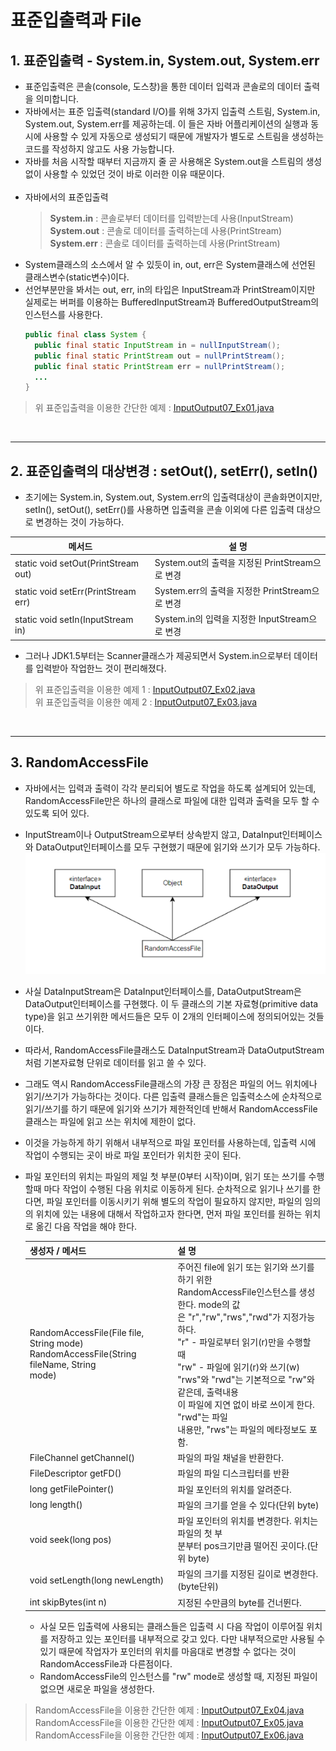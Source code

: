 # 표준입출력과 File
## 1. 표준입출력 - System.in, System.out, System.err
* 표준입출력은 콘솔(console, 도스창)을 통한 데이터 입력과 콘솔로의 데이터 출력을 의미합니다.
* 자바에서는 표준 입출력(standard I/O)를 위해 3가지 입출력 스트림, System.in, System.out, System.err를 제공하는데. 이 들은 자바 어플리케이션의 실행과 동시에 사용할 수 있게 자동으로 생성되기 때문에 개발자가 별도로 스트림을 생성하는 코드를 작성하지 않고도 사용 가능합니다.
* 자바를 처음 시작할 때부터 지금까지 줄 곧 사용해온 System.out을 스트림의 생성없이 사용할 수 있었던 것이 바로 이러한 이유 때문이다.<br><br>
* 자바에서의 표준입출력
  > **System.in**  : 콘솔로부터 데이터를 입력받는데 사용(InputStream)\
  > **System.out** : 콘솔로 데이터를 출력하는데 사용(PrintStream)\
  > **System.err** : 콘솔로 데이터를 출력하는데 사용(PrintStream)
* System클래스의 소스에서 알 수 있듯이 in, out, err은 System클래스에 선언된 클래스변수(static변수)이다.
* 선언부분만을 봐서는 out, err, in의 타입은 InputStream과 PrintStream이지만 실제로는 버퍼를 이용하는 BufferedInputStream과 BufferedOutputStream의 인스턴스를 사용한다.
  ```java
  public final class System {
    public final static InputStream in = nullInputStream();
    public final static PrintStream out = nullPrintStream();
    public final static PrintStream err = nullPrintStream();
    ...
  }
  ```

> 위 표준입출력을 이용한 간단한 예제 : [InputOutput07_Ex01.java](./InputOutput07_Ex01.java)

<br>

---
## 2. 표준입출력의 대상변경 : setOut(), setErr(), setIn()
* 초기에는 System.in, System.out, System.err의 입출력대상이 콘솔화면이지만, setIn(), setOut(), setErr()를 사용하면 입출력을 콘솔 이외에 다른 입출력 대상으로 변경하는 것이 가능하다.

| 메서드                                 | 설 명                                  |
|-------------------------------------|--------------------------------------|
| static void setOut(PrintStream out) | System.out의 출력을 지정된 PrintStream으로 변경 |
| static void setErr(PrintStream err) | System.err의 출력을 지정한 PrintStream으로 변경 |
| static void setIn(InputStream in)   | System.in의 입력을 지정한 InputStream으로 변경  |

* 그러나 JDK1.5부터는 Scanner클래스가 제공되면서 System.in으로부터 데이터를 입력받아 작업한느 것이 편리해졌다.
> 위 표준입출력을 이용한 예제 1 : [InputOutput07_Ex02.java](./InputOutput07_Ex02.java)\
> 위 표준입출력을 이용한 예제 2 : [InputOutput07_Ex03.java](./InputOutput07_Ex03.java)

<br>

---
## 3. RandomAccessFile
* 자바에서는 입력과 출력이 각각 분리되어 별도로 작업을 하도록 설계되어 있는데, RandomAccessFile만은 하나의 클래스로 파일에 대한 입력과 출력을 모두 할 수 있도록 되어 있다.
* InputStream이나 OutputStream으로부터 상속받지 않고, DataInput인터페이스와 DataOutput인터페이스를 모두 구현했기 때문에 읽기와 쓰기가 모두 가능하다.
  ![RandomAccessFile의 상속계층도](InputOutput07_randomaccessFile.png)
* 사실 DataInputStream은 DataInput인터페이스를, DataOutputStream은 DataOutput인터페이스를 구현했다. 이 두 클래스의 기본 자료형(primitive data type)을 읽고 쓰기위한 메서드들은 모두 이 2개의 인터페이스에 정의되어있는 것들이다.
* 따라서, RandomAccessFile클래스도 DataInputStream과 DataOutputStream처럼 기본자료형 단위로 데이터를 읽고 쓸 수 있다.
* 그래도 역시 RandomAccessFile클래스의 가장 큰 장점은 파일의 어느 위치에나 읽기/쓰기가 가능하다는 것이다. 다른 입출력 클래스들은 입출력소스에 순차적으로 읽기/쓰기를 하기 때문에 읽기와 쓰기가 제한적인데 반해서 RandomAccessFile클래스는 파일에 읽고 쓰는 위치에 제한이 없다.
* 이것을 가능하게 하기 위해서 내부적으로 파일 포인터를 사용하는데, 입출력 시에 작업이 수행되는 곳이 바로 파일 포인터가 위치한 곳이 된다.
* 파일 포인터의 위치는 파일의 제일 첫 부분(0부터 시작)이며, 읽기 또는 쓰기를 수행할때 마다 작업이 수행된 다음 위치로 이동하게 된다. 순차적으로 읽기나 쓰기를 한다면, 파일 포인터를 이동시키기 위해 별도의 작업이 필요하지 않지만, 파일의 임의의 위치에 있는 내용에 대해서 작업하고자 한다면, 먼저 파일 포인터를 원하는 위치로 옮긴 다음 작업을 해야 한다.

  | 생성자 / 메서드                                                                                       | 설 명                                                                                                                                                                                                                                                                            |
  |-------------------------------------------------------------------------------------------------|--------------------------------------------------------------------------------------------------------------------------------------------------------------------------------------------------------------------------------------------------------------------------------|
  | RandomAccessFile(File file, String mode)<br/>RandomAccessFile(String fileName, String<br/>mode) | 주어진 file에 읽기 또는 읽기와 쓰기를 하기 위한<br/>RandomAccessFile인스턴스를 생성한다. mode의 값<br/>은 "r","rw","rws","rwd"가 지정가능하다.<br/>"r" - 파일로부터 읽기(r)만을 수행할 때<br/>"rw" - 파일에 읽기(r)와 쓰기(w)<br/>"rws"와 "rwd"는 기본적으로 "rw"와 같은데, 출력내용<br/>이 파일에 지연 없이 바로 쓰이게 한다. "rwd"는 파일<br/>내용만, "rws"는 파일의 메타정보도 포함. |
  | FileChannel getChannel()                                                                        | 파일의 파일 채널을 반환한다.                                                                                                                                                                                                                                                               |
  | FileDescriptor getFD()                                                                          | 파일의 파일 디스크립터를 반환                                                                                                                                                                                                                                                               |
  | long getFilePointer()                                                                           | 파일 포인터의 위치를 알려준다.                                                                                                                                                                                                                                                              |
  | long length()                                                                                   | 파일의 크기를 얻을 수 있다(단위 byte)                                                                                                                                                                                                                                                       |
  | void seek(long pos)                                                                             | 파일 포인터의 위치를 변경한다. 위치는 파일의 첫 부<br/>분부터 pos크기만큼 떨어진 곳이다.(단위 byte)                                                                                                                                                                                                                |
  | void setLength(long newLength)                                                                  | 파일의 크기를 지정된 길이로 변경한다.(byte단위)                                                                                                                                                                                                                                                  |
  | int skipBytes(int n)                                                                            | 지정된 수만큼의 byte를 건너뛴다.                                                                                                                                                                                                                                                           |
  * 사실 모든 입출력에 사용되는 클래스들은 입출력 시 다음 작업이 이루어질 위치를 저장하고 있는 포인터를 내부적으로 갖고 있다. 다만 내부적으로만 사용될 수 있기 때문에 작업자가 포인터의 위치를 마음대로 변경할 수 없다는 것이 RandomAccessFile과 다른점이다.
  * RandomAccessFile의 인스턴스를 "rw" mode로 생성할 때, 지정된 파일이 없으면 새로운 파일을 생성한다.

> RandomAccessFile을 이용한 간단한 예제 : [InputOutput07_Ex04.java](./InputOutput07_Ex04.java)\
> RandomAccessFile을 이용한 간단한 예제 : [InputOutput07_Ex05.java](./InputOutput07_Ex05.java)\
> RandomAccessFile을 이용한 간단한 예제 : [InputOutput07_Ex06.java](./InputOutput07_Ex06.java)
